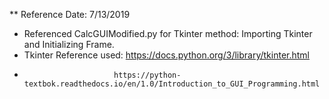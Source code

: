 ** Reference Date: 7/13/2019

- Referenced CalcGUIModified.py for Tkinter method: Importing Tkinter and Initializing Frame.
- Tkinter Reference used: https://docs.python.org/3/library/tkinter.html
-                         https://python-textbok.readthedocs.io/en/1.0/Introduction_to_GUI_Programming.html